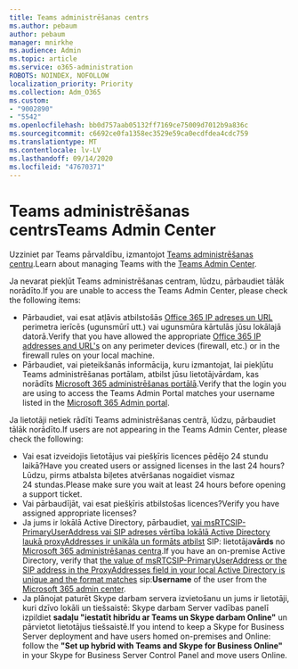 ```yaml
---
title: Teams administrēšanas centrs
ms.author: pebaum
author: pebaum
manager: mnirkhe
ms.audience: Admin
ms.topic: article
ms.service: o365-administration
ROBOTS: NOINDEX, NOFOLLOW
localization_priority: Priority
ms.collection: Adm_O365
ms.custom:
- "9002890"
- "5542"
ms.openlocfilehash: bb0d757aab05132ff7169ce75009d7012b9a836c
ms.sourcegitcommit: c6692ce0fa1358ec3529e59ca0ecdfdea4cdc759
ms.translationtype: MT
ms.contentlocale: lv-LV
ms.lasthandoff: 09/14/2020
ms.locfileid: "47670371"
---
```

# <a name="teams-admin-center"></a><span data-ttu-id="8bdfd-102">Teams administrēšanas centrs</span><span class="sxs-lookup"><span data-stu-id="8bdfd-102">Teams Admin Center</span></span>

<span data-ttu-id="8bdfd-103">Uzziniet par Teams pārvaldību, izmantojot [Teams administrēšanas centru](https://docs.microsoft.com/microsoftteams/manage-teams-skypeforbusiness-admin-center).</span><span class="sxs-lookup"><span data-stu-id="8bdfd-103">Learn about managing Teams with the [Teams Admin Center](https://docs.microsoft.com/microsoftteams/manage-teams-skypeforbusiness-admin-center).</span></span>

<span data-ttu-id="8bdfd-104">Ja nevarat piekļūt Teams administrēšanas centram, lūdzu, pārbaudiet tālāk norādīto.</span><span class="sxs-lookup"><span data-stu-id="8bdfd-104">If you are unable to access the Teams Admin Center, please check the following items:</span></span>

- <span data-ttu-id="8bdfd-105">Pārbaudiet, vai esat atļāvis atbilstošās [Office 365 IP adreses un URL](https://docs.microsoft.com/Office365/Enterprise/office-365-ip-web-service) perimetra ierīcēs (ugunsmūrī utt.) vai ugunsmūra kārtulās jūsu lokālajā datorā.</span><span class="sxs-lookup"><span data-stu-id="8bdfd-105">Verify that you have allowed the appropriate [Office 365 IP addresses and URL's](https://docs.microsoft.com/Office365/Enterprise/office-365-ip-web-service) on any perimeter devices (firewall, etc.) or in the firewall rules on your local machine.</span></span>
- <span data-ttu-id="8bdfd-106">Pārbaudiet, vai pieteikšanās informācija, kuru izmantojat, lai piekļūtu Teams administrēšanas portālam, atbilst jūsu lietotājvārdam, kas norādīts [Microsoft 365 administrēšanas portālā](https://admin.microsoft.com/Adminportal/Home?source=applauncher#/users).</span><span class="sxs-lookup"><span data-stu-id="8bdfd-106">Verify that the login you are using to access the Teams Admin Portal matches your username listed in the [Microsoft 365 Admin portal](https://admin.microsoft.com/Adminportal/Home?source=applauncher#/users).</span></span>

<span data-ttu-id="8bdfd-107">Ja lietotāji netiek rādīti Teams administrēšanas centrā, lūdzu, pārbaudiet tālāk norādīto.</span><span class="sxs-lookup"><span data-stu-id="8bdfd-107">If users are not appearing in the Teams Admin Center, please check the following:</span></span>

- <span data-ttu-id="8bdfd-108">Vai esat izveidojis lietotājus vai piešķīris licences pēdējo 24 stundu laikā?</span><span class="sxs-lookup"><span data-stu-id="8bdfd-108">Have you created users or assigned licenses in the last 24 hours?</span></span> <span data-ttu-id="8bdfd-109">Lūdzu, pirms atbalsta biļetes atvēršanas nogaidiet vismaz 24 stundas.</span><span class="sxs-lookup"><span data-stu-id="8bdfd-109">Please make sure you wait at least 24 hours before opening a support ticket.</span></span>
- <span data-ttu-id="8bdfd-110">Vai pārbaudījāt, vai esat piešķīris atbilstošas licences?</span><span class="sxs-lookup"><span data-stu-id="8bdfd-110">Verify you have assigned appropriate licenses?</span></span>
- <span data-ttu-id="8bdfd-111">Ja jums ir lokālā Active Directory, pārbaudiet, [vai msRTCSIP-PrimaryUserAddress vai SIP adreses vērtība lokālā Active Directory laukā proxyAddresses ir unikāla un formāts atbilst](https://docs.microsoft.com/skypeforbusiness/troubleshoot/online-configuration/msrtcsip-primaryuseraddress-proxyaddaddress) SIP: lietotāja**vārds** no [Microsoft 365 administrēšanas centra](https://admin.microsoft.com/Adminportal/Home?source=applauncher#/users).</span><span class="sxs-lookup"><span data-stu-id="8bdfd-111">If you have an on-premise Active Directory, verify that [the value of msRTCSIP-PrimaryUserAddress or the SIP address in the ProxyAddresses field in your local Active Directory is unique and the format matches](https://docs.microsoft.com/skypeforbusiness/troubleshoot/online-configuration/msrtcsip-primaryuseraddress-proxyaddaddress) sip:**Username** of the user from the [Microsoft 365 admin center](https://admin.microsoft.com/Adminportal/Home?source=applauncher#/users).</span></span>
- <span data-ttu-id="8bdfd-112">Ja plānojat paturēt Skype darbam servera izvietošanu un jums ir lietotāji, kuri dzīvo lokāli un tiešsaistē: Skype darbam Server vadības panelī izpildiet **sadaļu "iestatīt hibrīdu ar Teams un Skype darbam Online"** un pārvietot lietotājus tiešsaistē.</span><span class="sxs-lookup"><span data-stu-id="8bdfd-112">If you intend to keep a Skype for Business Server deployment and have users homed on-premises and Online: follow the **"Set up hybrid with Teams and Skype for Business Online"** in your Skype for Business Server Control Panel and move users Online.</span></span>
